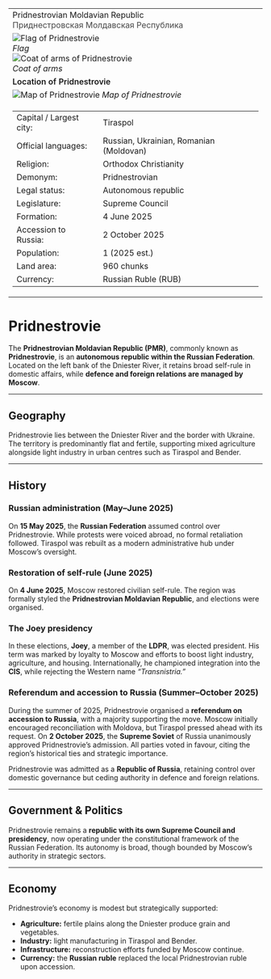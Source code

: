 <div class="infobox-right">
  <table class="infobox">
    <tr><td class="title">Pridnestrovian Moldavian Republic<br/><span style="font-weight:400; opacity:.8;">Приднестровская Молдавская Республика</span></td></tr>

<tr><td class="section center">
  <div class="img-row">
    <div class="img-col">
      <img class="flag" src="../../../../_assets/images/countries/pmr/flag.png" alt="Flag of Pridnestrovie" />
      <div class="caption"><em>Flag</em></div>
    </div>
    <div class="img-col">
      <img class="coa" src="../../../../_assets/images/countries/pmr/coa.png" alt="Coat of arms of Pridnestrovie" />
      <div class="caption"><em>Coat of arms</em></div>
    </div>
  </div>
</td></tr>

<!-- Map -->
<tr><td class="section center">
  <div class="caption" style="font-weight:600; margin-bottom:.4rem;">Location of Pridnestrovie</div>
  <img class="map" src="../../../../_assets/images/countries/pmr/map.png" alt="Map of Pridnestrovie" />
  <span class="caption"><em>Map of Pridnestrovie</em></span>
</td></tr>

<!-- Key–value rows -->
<tr><td class="section">
  <table class="kv">
    <tr><td class="k">Capital / Largest city:</td><td class="v">Tiraspol</td></tr>
    <tr><td class="k">Official languages:</td><td class="v">Russian, Ukrainian, Romanian (Moldovan)</td></tr>
    <tr><td class="k">Religion:</td><td class="v">Orthodox Christianity</td></tr>
    <tr><td class="k">Demonym:</td><td class="v">Pridnestrovian</td></tr>
    <tr><td class="k">Legal status:</td><td class="v">Autonomous republic</td></tr>
    <tr><td class="k">Legislature:</td><td class="v">Supreme Council</td></tr>
    <tr><td class="k">Formation:</td><td class="v">4 June 2025</td></tr>
    <tr><td class="k">Accession to Russia:</td><td class="v">2 October 2025</td></tr>
    <tr><td class="k">Population:</td><td class="v">1 (2025 est.)</td></tr>
    <tr><td class="k">Land area:</td><td class="v">960 chunks</td></tr>
    <tr><td class="k">Currency:</td><td class="v">Russian Ruble (RUB)</td></tr>
  </table>
</td></tr>

  </table>
</div>

# Pridnestrovie

The **Pridnestrovian Moldavian Republic (PMR)**, commonly known as **Pridnestrovie**, is an **autonomous republic within the Russian Federation**. Located on the left bank of the Dniester River, it retains broad self-rule in domestic affairs, while **defence and foreign relations are managed by Moscow**.

---

## Geography

Pridnestrovie lies between the Dniester River and the border with Ukraine. The territory is predominantly flat and fertile, supporting mixed agriculture alongside light industry in urban centres such as Tiraspol and Bender.

---

## History

### Russian administration (May–June 2025)

On **15 May 2025**, the **Russian Federation** assumed control over Pridnestrovie. While protests were voiced abroad, no formal retaliation followed. Tiraspol was rebuilt as a modern administrative hub under Moscow’s oversight.

### Restoration of self-rule (June 2025)

On **4 June 2025**, Moscow restored civilian self-rule. The region was formally styled the **Pridnestrovian Moldavian Republic**, and elections were organised.

### The Joey presidency

In these elections, **Joey**, a member of the **LDPR**, was elected president. His term was marked by loyalty to Moscow and efforts to boost light industry, agriculture, and housing. Internationally, he championed integration into the **CIS**, while rejecting the Western name *“Transnistria.”*

### Referendum and accession to Russia (Summer–October 2025)

During the summer of 2025, Pridnestrovie organised a **referendum on accession to Russia**, with a majority supporting the move. Moscow initially encouraged reconciliation with Moldova, but Tiraspol pressed ahead with its request. On **2 October 2025**, the **Supreme Soviet** of Russia unanimously approved Pridnestrovie’s admission. All parties voted in favour, citing the region’s historical ties and strategic importance.

Pridnestrovie was admitted as a **Republic of Russia**, retaining control over domestic governance but ceding authority in defence and foreign relations.

---

## Government & Politics

Pridnestrovie remains a **republic with its own Supreme Council and presidency**, now operating under the constitutional framework of the Russian Federation. Its autonomy is broad, though bounded by Moscow’s authority in strategic sectors.

---

## Economy

Pridnestrovie’s economy is modest but strategically supported:

* **Agriculture:** fertile plains along the Dniester produce grain and vegetables.
* **Industry:** light manufacturing in Tiraspol and Bender.
* **Infrastructure:** reconstruction efforts funded by Moscow continue.
* **Currency:** the **Russian ruble** replaced the local Pridnestrovian ruble upon accession.
